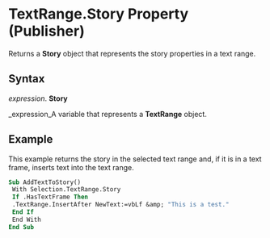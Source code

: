 
# TextRange.Story Property (Publisher)

Returns a  **Story** object that represents the story properties in a text range.


## Syntax

 _expression_. **Story**

 _expression_A variable that represents a  **TextRange** object.


## Example

This example returns the story in the selected text range and, if it is in a text frame, inserts text into the text range.


```vb
Sub AddTextToStory() 
 With Selection.TextRange.Story 
 If .HasTextFrame Then 
 .TextRange.InsertAfter NewText:=vbLf &amp; "This is a test." 
 End If 
 End With 
End Sub
```

